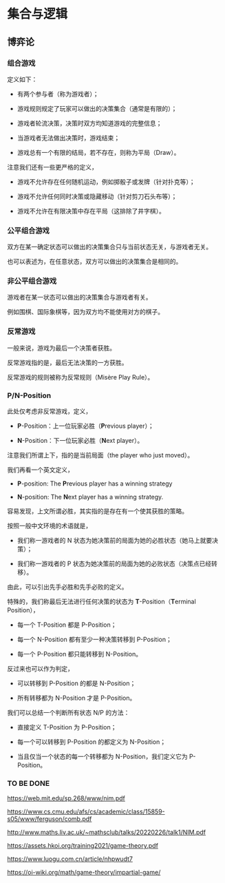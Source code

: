 # 集合与逻辑


## 博弈论

### 组合游戏

定义如下：

+ 有两个参与者（称为游戏者）；

+ 游戏规则规定了玩家可以做出的决策集合（通常是有限的）；

+ 游戏者轮流决策，决策时双方均知道游戏的完整信息；

+ 当游戏者无法做出决策时，游戏结束；

+ 游戏总有一个有限的结局，若不存在，则称为平局（Draw）。

注意我们还有一些更严格的定义，

+ 游戏不允许存在任何随机运动，例如掷骰子或发牌（针对扑克等）；

+ 游戏不允许任何同时决策或隐藏移动（针对剪刀石头布等）；

+ 游戏不允许在有限决策中存在平局（这排除了井字棋）。

### 公平组合游戏

双方在某一确定状态可以做出的决策集合只与当前状态无关，与游戏者无关。

也可以表述为，在任意状态，双方可以做出的决策集合是相同的。

### 非公平组合游戏

游戏者在某一状态可以做出的决策集合与游戏者有关。

例如围棋、国际象棋等，因为双方均不能使用对方的棋子。

### 反常游戏

一般来说，游戏为最后一个决策者获胜。

反常游戏指的是，最后无法决策的一方获胜。

反常游戏的规则被称为反常规则（Misère Play Rule）。

### P/N-Position

此处仅考虑非反常游戏，定义，

+ **P**-Position：上一位玩家必胜（**P**revious player）；

+ **N**-Position：下一位玩家必胜（**N**ext player）。

注意我们所谓上下，指的是当前局面（the player who just moved）。

我们再看一个英文定义，

+ **P**-position: The **P**revious player has a winning strategy

+ **N**-position: The **N**ext player has a winning strategy.

容易发现，上文所谓必胜，其实指的是存在有一个使其获胜的策略。

按照一般中文环境的术语就是，

+ 我们称一游戏者的 N 状态为她决策前的局面为她的必胜状态（她马上就要决策）；

+ 我们称一游戏者的 P 状态为她决策前的局面为她的必败状态（决策点已经转移）。

由此，可以引出先手必胜和先手必败的定义。

特殊的，我们称最后无法进行任何决策的状态为 **T**-Position（**T**erminal Position），

+ 每一个 T-Position 都是 P-Position；

+ 每一个 N-Position 都有至少一种决策转移到 P-Position；

+ 每一个 P-Position 都只能转移到 N-Position。

反过来也可以作为判定，

+ 可以转移到 P-Position 的都是 N-Position；

+ 所有转移都为 N-Position 才是 P-Position。

我们可以总结一个判断所有状态 N/P 的方法：

+ 直接定义 T-Position 为 P-Position；

+ 每一个可以转移到 P-Position 的都定义为 N-Position；

+ 当且仅当一个状态的每一个转移都为 N-Position，我们定义它为 P-Position。

### TO BE DONE

<https://web.mit.edu/sp.268/www/nim.pdf>

<https://www.cs.cmu.edu/afs/cs/academic/class/15859-s05/www/ferguson/comb.pdf>

<http://www.maths.liv.ac.uk/~mathsclub/talks/20220226/talk1/NIM.pdf>

<https://assets.hkoi.org/training2021/game-theory.pdf>

<https://www.luogu.com.cn/article/nhpwudt7>

<https://oi-wiki.org/math/game-theory/impartial-game/>